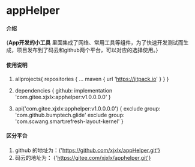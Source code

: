 # appHelper

#### 介绍
{**App开发的小工具**
里面集成了网络、常用工具等组件，为了快速开发测试而生成，项目发布到了码云和github两个平台，可以对应的选择使用。}

#### 使用说明
1.    allprojects{
		repositories {
			...
			maven { url 'https://jitpack.io' }
		}
     }

2.    dependencies {
    	       github: implementation 'com.gitee.xjxlx:apphelper:v1.0.0.0.0'
      }

3.    api('com.gitee.xjxlx:apphelper:v1.0.0.0.0') {
        exclude group: 'com.github.bumptech.glide'
        exclude group: 'com.scwang.smart:refresh-layout-kernel'
      }


#### 区分平台

1.  github 的地址为：{'https://github.com/xjxlx/appHelper.git'}   
2.  码云的地址为： {'https://gitee.com/xjxlx/apphelper.git'} 
